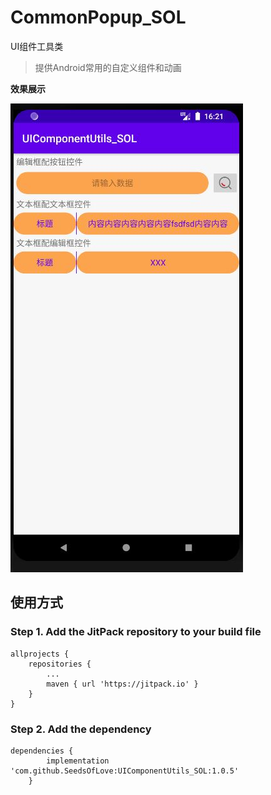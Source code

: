 # CommonPopup_SOL
UI组件工具类

>提供Android常用的自定义组件和动画

**效果展示**

![1.jpg](./img/1.jpg)

## 使用方式
### Step 1. Add the JitPack repository to your build file
```
allprojects {
    repositories {
        ...
        maven { url 'https://jitpack.io' }
    }
}
```
### Step 2. Add the dependency
```
dependencies {
        implementation 'com.github.SeedsOfLove:UIComponentUtils_SOL:1.0.5'
	}
```





















